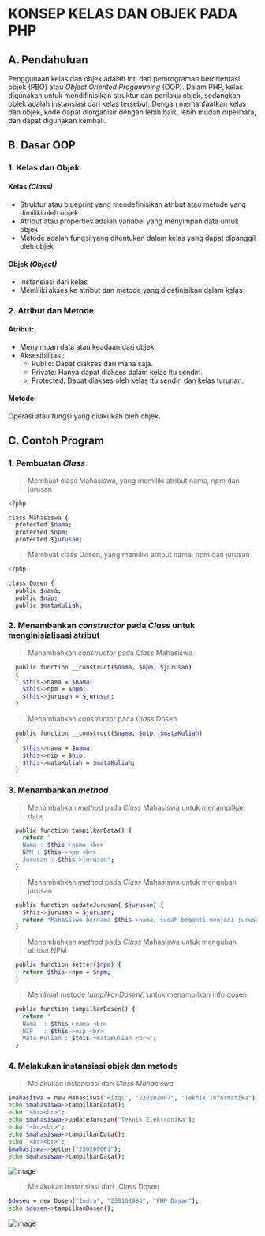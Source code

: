 # KONSEP KELAS DAN OBJEK PADA PHP

## A. Pendahuluan
  Penggunaan kelas dan objek adalah inti dari pemrograman berorientasi objek (PBO) atau _Object Oriented Progamming_ (OOP). Dalam PHP, kelas digunakan untuk mendifinisikan struktur dan perilaku objek, sedangkan objek adalah instansiasi dari kelas tersebut. Dengan memanfaatkan kelas dan objek, kode dapat diorganisir dengan lebih baik, lebih mudah dipelihara, dan dapat digunakan kembali.

## B. Dasar OOP
### 1. Kelas dan Objek
####  Kelas _(Class)_
- Struktur atau blueprint yang mendefinisikan atribut atau metode yang dimiliki oleh objek
- Atribut atau properties adalah variabel yang menyimpan data untuk objek
- Metode adalah fungsi yang ditentukan dalam kelas yang dapat dipanggil oleh objek
#### Objek _(Object)_
- Instansiasi dari kelas
- Memiliki akses ke atribut dan metode yang didefinisikan dalam kelas

### 2. Atribut dan Metode
#### Atribut: 
- Menyimpan data atau keadaan dari objek.
- Aksesibilitas :
    -  Public: Dapat diakses dari mana saja.
    -  Private: Hanya dapat diakses dalam kelas itu sendiri.
    -  Protected: Dapat diakses oleh kelas itu sendiri dan kelas turunan.
#### Metode:
Operasi atau fungsi yang dilakukan oleh objek.

## C. Contoh Program
### 1. Pembuatan  _Class_
>Membuat class Mahasiswa, yang memiliki atribut nama, npm dan jurusan

```sh
<?php

class Mahasiswa {
  protected $nama;
  protected $npm;
  protected $jurusan;
```
>Membuat class Dosen, yang memiliki atribut nama, npm dan jurusan
```sh
<?php

class Dosen {
  public $nama;
  public $nip;
  public $mataKuliah;
```
### 2. Menambahkan  _constructor_ pada _Class_ untuk menginisialisasi atribut
>Menambahkan _constructor_ pada _Class_ Mahasiswa
```sh
  public function __construct($nama, $npm, $jurusan)
  {
    $this->nama = $nama;
    $this->npm = $npm;
    $this->jurusan = $jurusan;
  }
```

>Menambahkan _constructor_ pada _Class_ Dosen
```sh
  public function __construct($nama, $nip, $mataKuliah)
  {
    $this->nama = $nama;
    $this->nip = $nip;
    $this->mataKuliah = $mataKuliah;
  }
```
### 3. Menambahkan  _method_
>Menambahkan _method_ pada _Class_ Mahasiswa untuk menampilkan data
```sh
  public function tampilkanData() {
    return "
    Nama : $this->nama <br>
    NPM : $this->npm <br>
    Jurusan : $this->jurusan";
  }
```

>Menambahkan _method_ pada _Class_ Mahasiswa untuk mengubah jurusan
```sh
  public function updateJurusan( $jurusan) {
    $this->jurusan = $jurusan;
    return "Mahasiswa bernama $this->nama, sudah beganti menjadi jurusan $this->jurusan";
  }
```
>Menambahkan _method_ pada _Class_ Mahasiswa untuk mengubah atribut NPM
```sh
  public function setter($npm) {
    return $this->npm = $npm;
  }
```

>Membuat metode _tampilkanDosen()_ untuk menampilkan info dosen
```sh
  public function tampilkanDosen() {
    return "
    Nama  : $this->nama <br>
    NIP   : $this->nip <br>
    Mata Kuliah : $this->mataKuliah <br>";
  }
```
### 4. Melakukan instansiasi objek dan metode
>Melakukan instansiasi dari _Class Mahasiswa_
```sh
$mahasiswa = new Mahasiswa("Rizqi", "230202087", "Teknik Informatika");
echo $mahasiswa->tampilkanData();
echo "<br><br>";
echo $mahasiswa->updateJurusan("Teknik Elektronika");
echo "<br><br>";
echo $mahasiswa->tampilkanData();
echo "<br><br>";
$mahasiswa->setter("230200001");
echo $mahasiswa->tampilkanData();
```
![image](https://github.com/user-attachments/assets/352d5ba5-b6d8-4fe8-8fff-b8f657100a37)

>Melakukan instansiasi dari _Class Dosen
```sh
$dosen = new Dosen("Indra", "230102083", "PHP Dasar");
echo $dosen->tampilkanDosen();
```
![image](https://github.com/user-attachments/assets/7302fcf5-6fac-408d-98ad-91ad510bd500)


```sh
```
